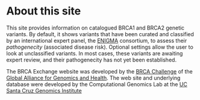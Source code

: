 # About this site

This site provides information on catalogued BRCA1 and BRCA2 genetic variants.  By default, it shows variants that have been curated and classified by an international expert panel, the [ENIGMA](http://enigmaconsortium.org/) consortium, to assess their *pathogenecity* (associated disease risk).  Optional settings allow the user to look at unclassified variants.  In most cases, these variants are awaiting expert review, and their pathogenecity has not yet been established.

The BRCA Exchange website was developed by the [BRCA Challenge](https://genomicsandhealth.org/work-products-demonstration-projects/brca-challenge-0) of the [Global Alliance for Genomics and Health](https://genomicsandhealth.org/).  The web site and underlying database were developed by the Computational Genomics Lab at the [UC Santa Cruz Genomics Institute](https://genomics.soe.ucsc.edu/)
